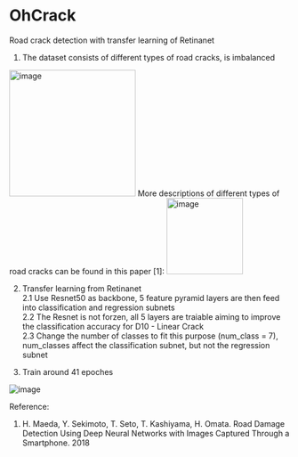 # OhCrack
Road crack detection with transfer learning of Retinanet 
1. The dataset consists of different types of road cracks, is imbalanced 
<img width="227" alt="image" src="https://user-images.githubusercontent.com/45325095/166853793-1895d8c1-6b20-49e0-927a-95cf1d52f933.png">
More descriptions of different types of road cracks can be found in this paper [1]:
<img width="137" alt="image" src="https://user-images.githubusercontent.com/45325095/166854237-a4fb69ad-2bb0-4aa0-8e1e-10dfccbb8a72.png">


2. Transfer learning from Retinanet \
  2.1 Use Resnet50 as backbone, 5 feature pyramid layers are then feed into classification and regression subnets\
  2.2 The Resnet is not forzen, all 5 layers are traiable aiming to improve the classification accuracy for D10 - Linear Crack\
  2.3 Change the number of classes to fit this purpose (num_class = 7), num_classes affect the classification subnet, but not the regression subnet

4. Train around 41 epoches


![image](https://user-images.githubusercontent.com/45325095/166853678-ad6c5d53-ed30-4191-8d26-2e5587520ebc.png)

Reference:
1. H. Maeda, Y. Sekimoto, T. Seto, T. Kashiyama, H. Omata. Road Damage Detection Using Deep Neural Networks with Images Captured Through a Smartphone. 2018
